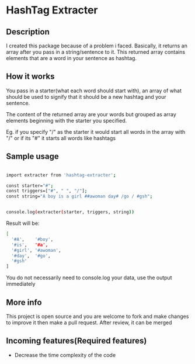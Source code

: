 # HashTag Extracter

## Description

I created this package because of a problem i faced. Basically, it returns an array after you pass in a string/sentence to it. This returned array contains elements that are a word in your sentence as hashtag.

## How it works

You pass in a starter(what each word should start with), an array of what should be used to signify that it should be a new hashtag and your sentence.

The content of the returned array are your words but grouped as array elements beginning with the starter you specified.

Eg. if you specify "/" as the starter it would start all words in the array with "/" or if its "#" it starts all words like hashtags

## Sample usage

```bash

import extracter from 'hashtag-extracter';

const starter="#";
const triggers=["#", " ", "/"];
const string="A boy is a girl ##awoman day# /go / #gsh";


console.log(extracter(starter, triggers, string))
```

Result will be:

```bash
[
  '#A',    '#boy',
  '#is',   '#a',
  '#girl', '#awoman',
  '#day',  '#go',
  '#gsh'
]
```

You do not necessarily need to console.log your data, use the output immediately

## More info

This project is open source and you are welcome to fork and make changes to improve it then make a pull request. After review, it can be merged

## Incoming features(Required features)

- Decrease the time complexity of the code
